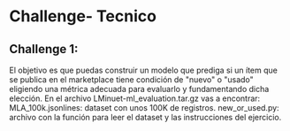 # Challenge- Tecnico
## Challenge 1: 
El objetivo es que puedas construir un modelo que prediga si un ítem que se publica en el marketplace tiene condición de "nuevo" o "usado" eligiendo una métrica adecuada para evaluarlo y fundamentando dicha elección. 
En el archivo LMinuet-ml_evaluation.tar.gz vas a encontrar: 
MLA_100k.jsonlines: dataset con unos 100K de registros.
new_or_used.py: archivo con la función para leer el dataset y las instrucciones del ejercicio.
